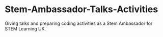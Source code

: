 # Stem-Ambassador-Talks-Activities
Giving talks and preparing coding activities as a Stem Ambassador for STEM Learning UK.
